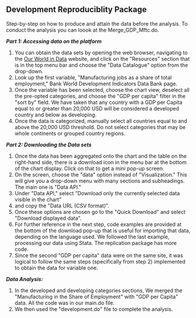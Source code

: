 ## Development Reproduciblity Package 
Step-by-step on how to produce and attain the data before the analysis. To conduct the analysis you can loook at the Merge_GDP_Mftc.do.  

_**Part 1: Accessing data on the platform**_
1. You can obtain the data sets by opening the web browser, navigating to the [Our World in Data](https://ourworldindata.org/data) website, and click on the "Resources" section that is in the top menu bar and choose the "Data Catalogue" option from the drop-down.
2. Look up the first variable, "Manufacturing jobs as a share of total employment," Bank World Development Indicators Data Bank page.
3. Once the variable has been selected, choose the chart view, deselect all the pre-opted categories, and choose the "GDP per capita" filter in the "sort by" field. We have taken that any country with a GDP per Capita equal to or greater than 20,000 USD will be considered a developed country and below as developing.
4. Once the data is categorized, manually select all countries equal to and above the 20,000 USD threshold. Do not select categories that may be whole continents or grouped country regions.

_**Part 2: Downloading the Data sets**_

1. Once the data has been aggregated onto the chart and the table on the right-hand side, there is a download icon in the menu bar at the bottom of the chart display. Click on that to get a mini pop-up screen.
2. On the screen, choose the "data" option instead of "Visualization." This will give you a drop-down menu with many sections and subheadings. The main one is "Data API."
3. Under "Data API," select "Download only the currently selected data visible in the chart"
4. and copy the "Data URL (CSV format)".
5. Once these options are chosen go to the "Quick Download" and select "Download displayed data". 
6. For further reference in the next step, code examples are provided at the bottom of the download pop-up that is useful for importing that data, depending on the language used. We followed the last example, processing our data using Stata. The replication package has more code.
7. Since the second "GDP per capita" data were on the same site, it was logical to follow the same steps (specifically from step 2) implemented to obtain the data for variable one.

_**Data Analysis:**_

1. In the developed and developing categories sections, We merged the "Manufacturing in the Share of Employment" with "GDP per Capita" data. All the code was in our main.do file.
2. We then used the "development.do" file to complete the analysis. 
